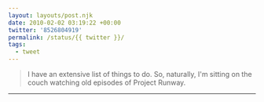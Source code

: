 ```yaml
---
layout: layouts/post.njk
date: 2010-02-02 03:19:22 +00:00
twitter: '8526804919'
permalink: /status/{{ twitter }}/
tags: 
  - tweet
---
```


> I have an extensive list of things to do. So, naturally, I'm sitting on the couch watching old episodes of Project Runway.

---
